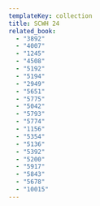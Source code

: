 ```yaml
---
templateKey: collection
title: SCWH 24
related_book:
  - "3892"
  - "4007"
  - "1245"
  - "4508"
  - "5192"
  - "5194"
  - "2949"
  - "5651"
  - "5775"
  - "5042"
  - "5793"
  - "5774"
  - "1156"
  - "5354"
  - "5136"
  - "5392"
  - "5200"
  - "5917"
  - "5843"
  - "5678"
  - "10015"
---
```

